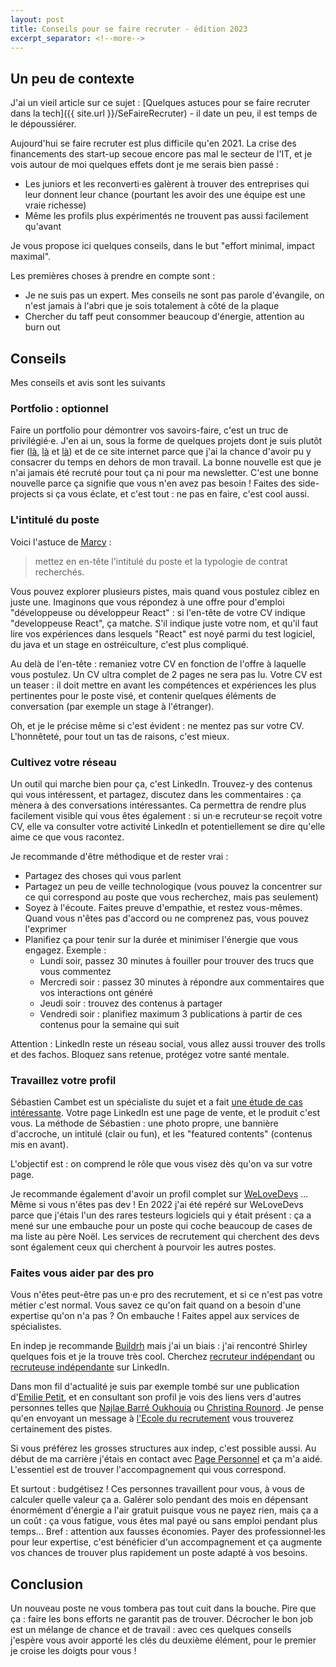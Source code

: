 ```yaml
---
layout: post
title: Conseils pour se faire recruter - édition 2023
excerpt_separator: <!--more-->
---
```


## Un peu de contexte
J'ai un vieil article sur ce sujet : [Quelques astuces pour se faire recruter dans la tech]({{ site.url }}/SeFaireRecruter) - il date un peu, il est temps de le dépoussiérer.

Aujourd'hui se faire recruter est plus difficile qu'en 2021. La crise des financements des start-up secoue encore pas mal le secteur de l'IT, et je vois autour de moi quelques effets dont je me serais bien passé : 
- Les juniors et les reconverti·es galèrent à trouver des entreprises qui leur donnent leur chance (pourtant les avoir des une équipe est une vraie richesse)
- Même les profils plus expérimentés ne trouvent pas aussi facilement qu'avant

Je vous propose ici quelques conseils, dans le but "effort minimal, impact maximal".
<!--more-->

Les premières choses à prendre en compte sont : 
- Je ne suis pas un expert. Mes conseils ne sont pas parole d'évangile, on n'est jamais à l'abri que je sois totalement à côté de la plaque
- Chercher du taff peut consommer beaucoup d'énergie, attention au burn out

## Conseils
Mes conseils et avis sont les suivants

### Portfolio : optionnel

Faire un portfolio pour démontrer vos savoirs-faire, c'est un truc de privilégié·e.
J'en ai un, sous la forme de quelques projets dont je suis plutôt fier ([là](https://github.com/lucienbill/obsidian-daily-notes/blob/main/fr-FR/README.md), [là](https://gist.github.com/lucienbill/9b8ec098557eda9c5ce70e3e0780f6ff) et [là](https://nomavecjeudemotsdebile.pages.dev/)) et de ce site internet parce que j'ai la chance d'avoir pu y consacrer du temps en dehors de mon travail.
La bonne nouvelle est que je n'ai jamais été recruté pour tout ça ni pour ma newsletter.
C'est une bonne nouvelle parce ça signifie que vous n'en avez pas besoin ! 
Faites des side-projects si ça vous éclate, et c'est tout : ne pas en faire, c'est cool aussi.


### L'intitulé du poste
Voici l'astuce de [Marcy](https://www.linkedin.com/posts/marcy-ericka-charollois-1604_pro-tip-%C3%A0-toutes-les-personnes-qui-postulent-activity-7125131876792430593-V9fA/) :
> mettez en en-tête l'intitulé du poste et la typologie de contrat recherchés.

Vous pouvez explorer plusieurs pistes, mais quand vous postulez ciblez en juste une.
Imaginons que vous répondez à une offre pour d'emploi "développeuse ou développeur React" : si l'en-tête de votre CV indique "developpeuse React", ça matche.
S'il indique juste votre nom, et qu'il faut lire vos expériences dans lesquels "React" est noyé parmi du test logiciel, du java et un stage en ostréiculture, c'est plus compliqué.

Au delà de l'en-tête : remaniez votre CV en fonction de l'offre à laquelle vous postulez.
Un CV ultra complet de 2 pages ne sera pas lu.
Votre CV est un teaser : il doit mettre en avant les compétences et expériences les plus pertinentes pour le poste visé, et contenir quelques éléments de conversation (par exemple un stage à l'étranger).

Oh, et je le précise même si c'est évident : ne mentez pas sur votre CV.
L'honnêteté, pour tout un tas de raisons, c'est mieux.

### Cultivez votre réseau
Un outil qui marche bien pour ça, c'est LinkedIn.
Trouvez-y des contenus qui vous intéressent, et partagez, discutez dans les commentaires : ça mènera à des conversations intéressantes.
Ca permettra de rendre plus facilement visible qui vous êtes également : si un·e recruteur·se reçoit votre CV, elle va consulter votre activité LinkedIn et potentiellement se dire qu'elle aime ce que vous racontez.

Je recommande d'être méthodique et de rester vrai :
- Partagez des choses qui vous parlent
- Partagez un peu de veille technologique (vous pouvez la concentrer sur ce qui correspond au poste que vous recherchez, mais pas seulement)
- Soyez à l'écoute. Faites preuve d'empathie, et restez vous-mêmes. Quand vous n'êtes pas d'accord ou ne comprenez pas, vous pouvez l'exprimer
- Planifiez ça pour tenir sur la durée et minimiser l'énergie que vous engagez. Exemple :
  - Lundi soir, passez 30 minutes à fouiller pour trouver des trucs que vous commentez
  - Mercredi soir : passez 30 minutes à répondre aux commentaires que vos interactions ont généré
  - Jeudi soir : trouvez des contenus à partager
  - Vendredi soir : planifiez maximum 3 publications à partir de ces contenus pour la semaine qui suit

Attention : LinkedIn reste un réseau social, vous allez aussi trouver des trolls et des fachos.
Bloquez sans retenue, protégez votre santé mentale.

### Travaillez votre profil
Sébastien Cambet est un spécialiste du sujet et a fait [une étude de cas intéressante](https://www.linkedin.com/posts/sebcambet_avant-apr%C3%A8s-banner-linkedin-cr%C3%A9atrices-activity-7128290009899515904-nIZb/).
Votre page LinkedIn est une page de vente, et le produit c'est vous.
La méthode de Sébastien : une photo propre, une bannière d'accroche, un intitulé (clair ou fun), et les "featured contents" (contenus mis en avant). 

L'objectif est : on comprend le rôle que vous visez dès qu'on va sur votre page.

Je recommande également d'avoir un profil complet sur [WeLoveDevs](https://welovedevs.com/fr) ... Même si vous n'êtes pas dev ! 
En 2022 j'ai été repéré sur WeLoveDevs parce que j'étais l'un des rares testeurs logiciels qui y était présent : ça a mené sur une embauche pour un poste qui coche beaucoup de cases de ma liste au père Noël.
Les services de recrutement qui cherchent des devs sont également ceux qui cherchent à pourvoir les autres postes.


### Faites vous aider par des pro

Vous n'êtes peut-être pas un·e pro des recrutement, et si ce n'est pas votre métier c'est normal.
Vous savez ce qu'on fait quand on a besoin d'une expertise qu'on n'a pas ?
On embauche !
Faites appel aux services de spécialistes.

En indep je recommande [Buildrh](https://www.build-rh.com/) mais j'ai un biais : j'ai rencontré Shirley quelques fois et je la trouve très cool.
Cherchez [recruteur indépendant](https://www.linkedin.com/search/results/all/?keywords=recruteur%20ind%C3%A9pendant&origin=GLOBAL_SEARCH_HEADER&sid=d5P) ou [recruteuse indépendante](https://www.linkedin.com/search/results/all/?fetchDeterministicClustersOnly=true&heroEntityKey=urn%3Ali%3Aorganization%3A98105180&keywords=recruteuse%20ind%C3%A9pendante&origin=RICH_QUERY_SUGGESTION&position=0&searchId=4b232bdb-3bba-4def-a412-f36708068f6d&sid=4mY&spellCorrectionEnabled=false) sur LinkedIn.

Dans mon fil d'actualité je suis par exemple tombé sur une publication d'[Emilie Petit](https://www.linkedin.com/in/emilie-petit-%E2%8C%9B-a2bba866/), et en consultant son profil je vois des liens vers d'autres personnes telles que [Najlae Barré Oukhouia](https://www.linkedin.com/in/najlae-barr%C3%A9-oukhouia-1445042a/) ou [Christina Rounord](https://www.linkedin.com/in/christina-rounord-onetilt-recrutement-interim/).
Je pense qu'en envoyant un message à [l'Ecole du recrutement](https://www.linkedin.com/school/lecoledurecrutement/) vous trouverez certainement des pistes.

Si vous préférez les grosses structures aux indep, c'est possible aussi.
Au début de ma carrière j'étais en contact avec [Page Personnel](https://www.linkedin.com/company/pagepersonnel/) et ça m'a aidé.
L'essentiel est de trouver l'accompagnement qui vous correspond.

Et surtout : budgétisez !
Ces personnes travaillent pour vous, à vous de calculer quelle valeur ça a.
Galérer solo pendant des mois en dépensant énormément d'énergie a l'air gratuit puisque vous ne payez rien, mais ça a un coût : ça vous fatigue, vous êtes mal payé ou sans emploi pendant plus temps...
Bref : attention aux fausses économies.
Payer des professionnel·les pour leur expertise, c'est bénéficier d'un accompagnement et ça augmente vos chances de trouver plus rapidement un poste adapté à vos besoins.

## Conclusion

Un nouveau poste ne vous tombera pas tout cuit dans la bouche.
Pire que ça : faire les bons efforts ne garantit pas de trouver.
Décrocher le bon job est un mélange de chance et de travail : avec ces quelques conseils j'espère vous avoir apporté les clés du deuxième élément, pour le premier je croise les doigts pour vous !